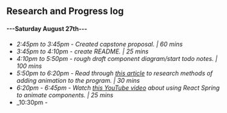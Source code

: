 ## Research and Progress log
#### ---Saturday August 27th---
* _2:45pm to 3:45pm - Created capstone proposal.  | 60 mins_
* _3:45pm to 4:10pm - create README. | 25 mins_
* _4:10pm to 5:50pm - rough draft component diagram/start todo notes. | 100 mins_ 
* _5:50pm to 6:20pm - Read through [this article](https://medium.com/hackernoon/5-ways-to-animate-a-reactjs-app-in-2019-56eb9af6e3bf) to research methods of adding animation to the program. | 30 mins_
* _6:20pm - 6:45pm - Watch [this YouTube video](https://www.youtube.com/watch?v=S8yn3-WpVV8) about using React Spring to animate components. | 25 mins_
* _10:30pm - 